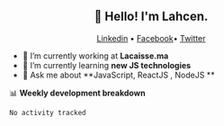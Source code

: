 

<h2 align="center">👋 Hello! I'm Lahcen.</h2>
<p align="center">
  <a href="https://www.linkedin.com/in/lahcen-el-hanchir">Linkedin</a> •
  <a href="https://web.facebook.com/lahcen000lh/">Facebook</a>•
   <a href="https://twitter.com/lahcenLH2">Twitter</a>
</p>


- 🔭 I’m currently working at **Lacaisse.ma**
- 🌱 I’m currently learning **new JS technologies**
- 💬 Ask me about **JavaScript, ReactJS , NodeJS **



📊 **Weekly development breakdown**
<!--START_SECTION:waka-->

```text
No activity tracked
```

<!--END_SECTION:waka-->
